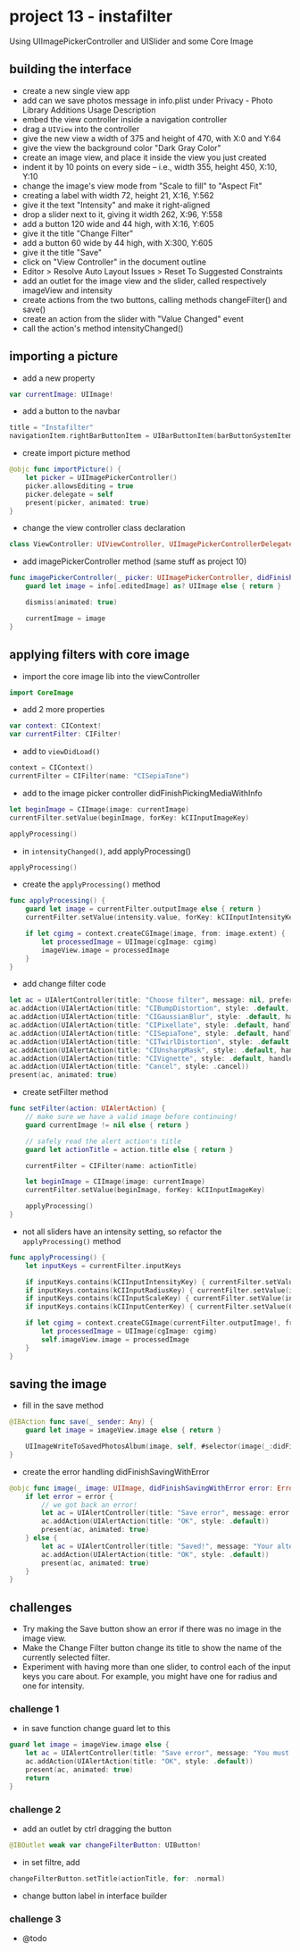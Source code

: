 # project 13 - instafilter
Using UIImagePickerController and UISlider and some Core Image
## building the interface
- create a new single view app
- add can we save photos message in info.plist under Privacy - Photo Library Additions Usage Description
- embed the view controller inside a navigation controller
- drag a `UIView` into the controller
- give the new view a width of 375 and height of 470, with X:0 and Y:64
- give the view the background color "Dark Gray Color"
- create an image view, and place it inside the view you just created
- indent it by 10 points on every side – i.e., width 355, height 450, X:10, Y:10
- change the image's view mode from "Scale to fill" to "Aspect Fit"
- creating a label with width 72, height 21, X:16, Y:562
- give it the text "Intensity" and make it right-aligned
- drop a slider next to it, giving it width 262, X:96, Y:558
- add a button 120 wide and 44 high, with X:16, Y:605
- give it the title "Change Filter"
- add a button 60 wide by 44 high, with X:300, Y:605
- give it the title "Save"
- click on "View Controller" in the document outline
- Editor > Resolve Auto Layout Issues > Reset To Suggested Constraints
- add an outlet for the image view and the slider, called respectively imageView and intensity
- create actions from the two buttons, calling methods changeFilter() and save()
- create an action from the slider with "Value Changed" event
- call the action's method intensityChanged()
## importing a picture
- add a new property 
```swift
var currentImage: UIImage!
```
- add a button to the navbar
```swift
title = "Instafilter"
navigationItem.rightBarButtonItem = UIBarButtonItem(barButtonSystemItem: .add, target: self, action: #selector(importPicture))
```
- create import picture method
```swift
@objc func importPicture() {
    let picker = UIImagePickerController()
    picker.allowsEditing = true
    picker.delegate = self
    present(picker, animated: true)
}
```
- change the view controller class declaration
```swift
class ViewController: UIViewController, UIImagePickerControllerDelegate, UINavigationControllerDelegate {
```
- add imagePickerController method (same stuff as project 10)
```swift
func imagePickerController(_ picker: UIImagePickerController, didFinishPickingMediaWithInfo info: [UIImagePickerController.InfoKey : Any]) {
    guard let image = info[.editedImage] as? UIImage else { return }

    dismiss(animated: true)

    currentImage = image
}
``` 
## applying filters with core image
- import the core image lib into the viewController
```swift
import CoreImage
```
- add 2 more properties
```swift
var context: CIContext!
var currentFilter: CIFilter!
```
- add to `viewDidLoad()`
```swift
context = CIContext()
currentFilter = CIFilter(name: "CISepiaTone")
```
- add to the image picker controller didFinishPickingMediaWithInfo
```swift
let beginImage = CIImage(image: currentImage)
currentFilter.setValue(beginImage, forKey: kCIInputImageKey)

applyProcessing()
```
- in `intensityChanged()`, add applyProcessing()
```swift
applyProcessing()
```
- create the `applyProcessing()` method
```swift
func applyProcessing() {
    guard let image = currentFilter.outputImage else { return }
    currentFilter.setValue(intensity.value, forKey: kCIInputIntensityKey)

    if let cgimg = context.createCGImage(image, from: image.extent) {
        let processedImage = UIImage(cgImage: cgimg)
        imageView.image = processedImage
    }
}
```
- add change filter code
```swift
let ac = UIAlertController(title: "Choose filter", message: nil, preferredStyle: .actionSheet)
ac.addAction(UIAlertAction(title: "CIBumpDistortion", style: .default, handler: setFilter))
ac.addAction(UIAlertAction(title: "CIGaussianBlur", style: .default, handler: setFilter))
ac.addAction(UIAlertAction(title: "CIPixellate", style: .default, handler: setFilter))
ac.addAction(UIAlertAction(title: "CISepiaTone", style: .default, handler: setFilter))
ac.addAction(UIAlertAction(title: "CITwirlDistortion", style: .default, handler: setFilter))
ac.addAction(UIAlertAction(title: "CIUnsharpMask", style: .default, handler: setFilter))
ac.addAction(UIAlertAction(title: "CIVignette", style: .default, handler: setFilter))
ac.addAction(UIAlertAction(title: "Cancel", style: .cancel))
present(ac, animated: true)
```
- create setFilter method
```swift
func setFilter(action: UIAlertAction) {  
    // make sure we have a valid image before continuing!
    guard currentImage != nil else { return }

    // safely read the alert action's title
    guard let actionTitle = action.title else { return }

    currentFilter = CIFilter(name: actionTitle)

    let beginImage = CIImage(image: currentImage)
    currentFilter.setValue(beginImage, forKey: kCIInputImageKey)

    applyProcessing()
}
```
- not all sliders have an intensity setting, so refactor the `applyProcessing()` method
```swift
func applyProcessing() {
    let inputKeys = currentFilter.inputKeys

    if inputKeys.contains(kCIInputIntensityKey) { currentFilter.setValue(intensity.value, forKey: kCIInputIntensityKey) }
    if inputKeys.contains(kCIInputRadiusKey) { currentFilter.setValue(intensity.value * 200, forKey: kCIInputRadiusKey) }
    if inputKeys.contains(kCIInputScaleKey) { currentFilter.setValue(intensity.value * 10, forKey: kCIInputScaleKey) }
    if inputKeys.contains(kCIInputCenterKey) { currentFilter.setValue(CIVector(x: currentImage.size.width / 2, y: currentImage.size.height / 2), forKey: kCIInputCenterKey) }

    if let cgimg = context.createCGImage(currentFilter.outputImage!, from: currentFilter.outputImage!.extent) {
        let processedImage = UIImage(cgImage: cgimg)
        self.imageView.image = processedImage
    }
}
```
## saving the image
- fill in the save method
```swift
@IBAction func save(_ sender: Any) {
    guard let image = imageView.image else { return }

    UIImageWriteToSavedPhotosAlbum(image, self, #selector(image(_:didFinishSavingWithError:contextInfo:)), nil)
}
```
- create the error handling didFinishSavingWithError
```swift
@objc func image(_ image: UIImage, didFinishSavingWithError error: Error?, contextInfo: UnsafeRawPointer) {
    if let error = error {
        // we got back an error!
        let ac = UIAlertController(title: "Save error", message: error.localizedDescription, preferredStyle: .alert)
        ac.addAction(UIAlertAction(title: "OK", style: .default))
        present(ac, animated: true)
    } else {
        let ac = UIAlertController(title: "Saved!", message: "Your altered image has been saved to your photos.", preferredStyle: .alert)
        ac.addAction(UIAlertAction(title: "OK", style: .default))
        present(ac, animated: true)
    }
}
```
## challenges
- Try making the Save button show an error if there was no image in the image view.
- Make the Change Filter button change its title to show the name of the currently selected filter.
- Experiment with having more than one slider, to control each of the input keys you care about. For example, you might have one for radius and one for intensity.
### challenge 1
- in save function change guard let to this
```swift
guard let image = imageView.image else {
    let ac = UIAlertController(title: "Save error", message: "You must first add an image!", preferredStyle: .alert)
    ac.addAction(UIAlertAction(title: "OK", style: .default))
    present(ac, animated: true)
    return
}
```
### challenge 2
- add an outlet by ctrl dragging the button
```swift
@IBOutlet weak var changeFilterButton: UIButton!
```
- in set filtre, add 
```swift
changeFilterButton.setTitle(actionTitle, for: .normal)
```
- change button label in interface builder
### challenge 3
- @todo

